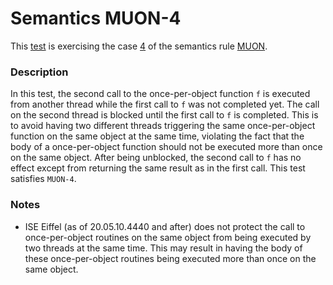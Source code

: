 # Semantics MUON-4

This [test](.) is exercising the case [4](../Readme.md) of the semantics rule [MUON](../../muon/Readme.md).

### Description

In this test, the second call to the once-per-object function `f` is executed from another thread while the first call to `f` was not completed yet. The call on the second thread is blocked until the first call to `f` is completed. This is to avoid having two different threads triggering the same once-per-object function on the same object at the same time, violating the fact that the body of a once-per-object function should not be executed more than once on the same object. After being unblocked, the second call to `f` has no effect except from returning the same result as in the first call. This test satisfies `MUON-4`.

### Notes

* ISE Eiffel (as of 20.05.10.4440 and after) does not protect the call to once-per-object routines on the same object from being executed by two threads at the same time. This may result in having the  body of these once-per-object routines being executed more than once on the same object.
